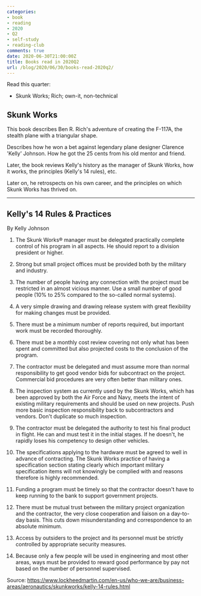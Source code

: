 ```yaml
---
categories:
- book
- reading
- 2020
- Q2
- self-study
- reading-club
comments: true
date: 2020-06-30T21:00:00Z
title: Books read in 2020Q2
url: /blog/2020/06/30/books-read-2020q2/
---
```


Read this quarter:

  * Skunk Works; Rich; own-it, non-technical

## Skunk Works

This book describes Ben R. Rich's adventure of creating the F-117A, the stealth plane with a triangular shape.

Describes how he won a bet against legendary plane designer Clarence 'Kelly' Johnson. How he got the 25 cents from his old mentor and friend.

Later, the book reviews Kelly's history as the manager of Skunk Works, how it works, the principles (Kelly's 14 rules), etc.

Later on, he retrospects on his own career, and the principles on which Skunk Works has thrived on.


--- 

## Kelly's 14 Rules & Practices

By Kelly Johnson

1. The Skunk Works® manager must be delegated practically complete control of his program in all aspects. He should report to a division president or higher.

2. Strong but small project offices must be provided both by the military and industry.

3. The number of people having any connection with the project must be restricted in an almost vicious manner. Use a small number of good people (10% to 25% compared to the so-called normal systems).

4. A very simple drawing and drawing release system with great flexibility for making changes must be provided.

5. There must be a minimum number of reports required, but important work must be recorded thoroughly.

6. There must be a monthly cost review covering not only what has been spent and committed but also projected costs to the conclusion of the program.

7. The contractor must be delegated and must assume more than normal responsibility to get good vendor bids for subcontract on the project. Commercial bid procedures are very often better than military ones.

8. The inspection system as currently used by the Skunk Works, which has been approved by both the Air Force and Navy, meets the intent of existing military requirements and should be used on new projects. Push more basic inspection responsibility back to subcontractors and vendors. Don't duplicate so much inspection.

9. The contractor must be delegated the authority to test his final product in flight. He can and must test it in the initial stages. If he doesn't, he rapidly loses his competency to design other vehicles.

10. The specifications applying to the hardware must be agreed to well in advance of contracting. The Skunk Works practice of having a specification section stating clearly which important military specification items will not knowingly be complied with and reasons therefore is highly recommended.

11. Funding a program must be timely so that the contractor doesn't have to keep running to the bank to support government projects.

12. There must be mutual trust between the military project organization and the contractor, the very close cooperation and liaison on a day-to-day basis. This cuts down misunderstanding and correspondence to an absolute minimum.

13. Access by outsiders to the project and its personnel must be strictly controlled by appropriate security measures.

14. Because only a few people will be used in engineering and most other areas, ways must be provided to reward good performance by pay not based on the number of personnel supervised.

Source: https://www.lockheedmartin.com/en-us/who-we-are/business-areas/aeronautics/skunkworks/kelly-14-rules.html

